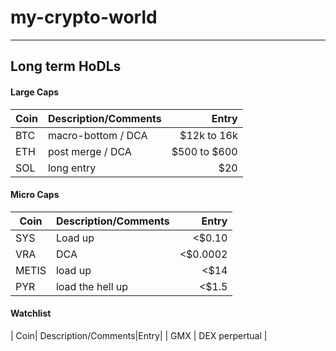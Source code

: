 # my-crypto-world

---

## Long term HoDLs

#### Large Caps

| Coin| Description/Comments|Entry|
| ----|:-------------| -----:|
| BTC| macro-bottom / DCA | $12k to 16k |
| ETH| post merge / DCA | $500 to $600 |
| SOL| long entry | $20|


#### Micro Caps
| Coin| Description/Comments|Entry|
| ----|:-------------| -----:|
| SYS| Load up | <$0.10|
| VRA| DCA | <$0.0002|
| METIS| load up | <$14|
| PYR| load the hell up | <$1.5|


#### Watchlist
| Coin| Description/Comments|Entry|
| GMX | DEX perpertual |
